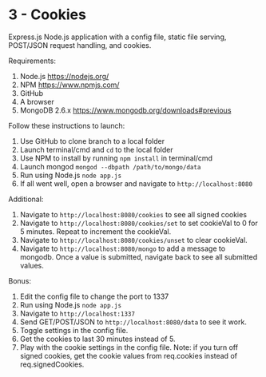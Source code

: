 # 3 - Cookies

Express.js Node.js application with a config file, static file serving, POST/JSON request handling, and cookies.

Requirements:

1. Node.js https://nodejs.org/
2. NPM https://www.npmjs.com/
3. GitHub
4. A browser
5. MongoDB 2.6.x https://www.mongodb.org/downloads#previous

Follow these instructions to launch:

1. Use GitHub to clone branch to a local folder
2. Launch terminal/cmd and `cd` to the local folder
3. Use NPM to install by running `npm install` in terminal/cmd
4. Launch mongod `mongod --dbpath /path/to/mongo/data`
5. Run using Node.js `node app.js`
6. If all went well, open a browser and navigate to `http://localhost:8080`

Additional:
1. Navigate to `http://localhost:8080/cookies` to see all signed cookies
2. Navigate to `http://localhost:8080/cookies/set` to set cookieVal to 0 for 5 minutes. Repeat to increment the cookieVal.
3. Navigate to `http://localhost:8080/cookies/unset` to clear cookieVal.
4. Navigate to `http://localhost:8080/mongo` to add a message to mongodb. Once a value is submitted, navigate back to see all submitted values.

Bonus:

1. Edit the config file to change the port to 1337
2. Run using Node.js `node app.js`
3. Navigate to `http://localhost:1337`
4. Send GET/POST/JSON to `http://localhost:8080/data` to see it work.
5. Toggle settings in the config file.
6. Get the cookies to last 30 minutes instead of 5.
7. Play with the cookie settings in the config file. Note: if you turn off signed cookies, get the cookie values from req.cookies instead of req.signedCookies.
